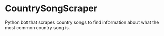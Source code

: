 # CountrySongScraper
Python bot that scrapes country songs to find information about what the most common country song is. 
